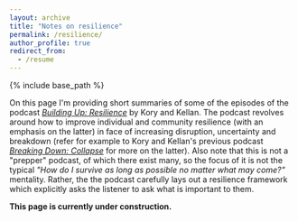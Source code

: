 ```yaml
---
layout: archive
title: "Notes on resilience"
permalink: /resilience/
author_profile: true
redirect_from:
  - /resume
---
```


{% include base_path %}

On this page I'm providing short summaries of some of the episodes of the podcast [_Building Up: Resilience_](https://shows.acast.com/building-up-resilience) by Kory and Kellan. The podcast revolves around how to improve individual and community resilience (with an emphasis on the latter) in face of increasing disruption, uncertainty and breakdown (refer for example to Kory and Kellan's previous podcast [_Breaking Down: Collapse_]([xx](https://collapsepod.buzzsprout.com/)) for more on the latter). Also note that this is not a "prepper" podcast, of which there exist many, so the focus of it is not the typical _"How do I survive as long as possible no matter what may come?"_ mentality. Rather, the the podcast carefully lays out a resilience framework which explicitly asks the listener to ask what is important to them.

**This page is currently under construction.**
